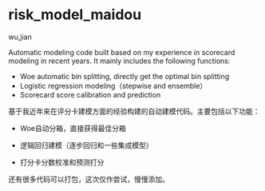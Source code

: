 # risk_model_maidou
wu,jian


Automatic modeling code built based on my experience in scorecard modeling in recent years. It mainly includes the following functions:

- Woe automatic bin splitting, directly get the optimal bin splitting
- Logistic regression modeling（stepwise and ensemble）
- Scorecard score calibration and prediction

基于我近年来在评分卡建模方面的经验构建的自动建模代码。主要包括以下功能：

- Woe自动分箱，直接获得最佳分箱

- 逻辑回归建模（逐步回归和一些集成模型）

- 打分卡分数校准和预测打分

还有很多代码可以打包，这次仅作尝试，慢慢添加。